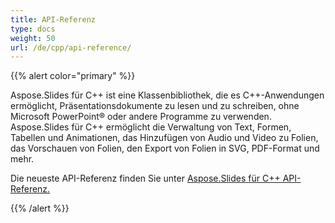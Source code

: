 ```yaml
---
title: API-Referenz
type: docs
weight: 50
url: /de/cpp/api-reference/
---
```


{{% alert color="primary" %}} 

Aspose.Slides für C++ ist eine Klassenbibliothek, die es C++-Anwendungen ermöglicht, Präsentationsdokumente zu lesen und zu schreiben, ohne Microsoft PowerPoint® oder andere Programme zu verwenden. Aspose.Slides für C++ ermöglicht die Verwaltung von Text, Formen, Tabellen und Animationen, das Hinzufügen von Audio und Video zu Folien, das Vorschauen von Folien, den Export von Folien in SVG, PDF-Format und mehr.

Die neueste API-Referenz finden Sie unter 
[Aspose.Slides für C++ API-Referenz.](https://reference.aspose.com/slides/cpp/)

{{% /alert %}}